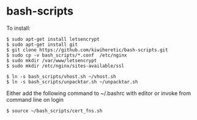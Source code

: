 # bash-scripts

To install:

```
$ sudo apt-get install letsencrypt
$ sudo apt-get install git  
$ git clone https://github.com/kiwiheretic/bash-scripts.git
$ sudo cp -v bash_scripts/*.conf  /etc/nginx
$ sudo mkdir /var/www/letsencrypt
$ sudo mkdir /etc/nginx/sites-available/ssl

$ ln -s bash_scripts/vhost.sh ~/vhost.sh
$ ln -s bash_scripts/unpacktar.sh ~/unpacktar.sh
```

Either add the following command to ~/.bashrc with editor or invoke from command line on login

```
$ source ~/bash_scripts/cert_fns.sh
```
